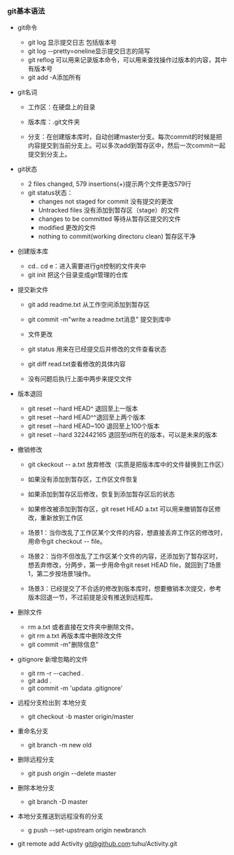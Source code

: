 ### git基本语法
- git命令
    - git log 显示提交日志 包括版本号
    - git log --pretty=oneline显示提交日志的简写
    - git reflog 可以用来记录版本命令，可以用来查找操作过版本的内容，其中有版本号
    - git add -A添加所有
- git名词

    - 工作区：在硬盘上的目录

    - 版本库：.git文件夹

    - 分支：在创建版本库时，自动创建master分支。每次commit的时候是把内容提交到当前分支上。可以多次add到暂存区中，然后一次commit一起提交到分支上。
- git状态
    - 2 files changed, 579 insertions(+)提示两个文件更改579行
    - git status状态：
        - changes not staged for commit 没有提交的更改
        - Untracked files 没有添加到暂存区（stage）的文件
        - changes to be committed 等待从暂存区提交的文件
        - modified 更改的文件
        - nothing to commit(working directoru clean) 暂存区干净

- 创建版本库
    - cd.. cd e：进入需要进行git控制的文件夹中
    - git init 把这个目录变成git管理的仓库

- 提交新文件
    - git add readme.txt 从工作空间添加到暂存区
    - git commit -m"write a readme.txt消息" 提交到库中

    - 文件更改
    - git status 用来在已经提交后并修改的文件查看状态
    - git diff read.txt查看修改的具体内容

    - 没有问题后执行上面中两步来提交文件

- 版本退回
    - git reset --hard HEAD^ 退回至上一版本
    - git reset --hard HEAD^^退回至上两个版本
    - git reset --hard HEAD~100 退回至上100个版本
    - git reset --hard 322442165 退回至id所在的版本，可以是未来的版本

- 撤销修改
    - git ckeckout -- a.txt 放弃修改（实质是把版本库中的文件替换到工作区）

    - 如果没有添加到暂存区，工作区文件恢复

    - 如果添加到暂存区后修改，恢复到添加暂存区后的状态

    - 如果修改被添加到暂存区，git reset HEAD a.txt 可以用来撤销暂存区修改，重新放到工作区

    - 场景1：当你改乱了工作区某个文件的内容，想直接丢弃工作区的修改时，用命令git checkout -- file。

    - 场景2：当你不但改乱了工作区某个文件的内容，还添加到了暂存区时，想丢弃修改，分两步，第一步用命令git reset HEAD file，就回到了场景1，第二步按场景1操作。

    - 场景3：已经提交了不合适的修改到版本库时，想要撤销本次提交，参考版本回退一节，不过前提是没有推送到远程库。

- 删除文件
    - rm a.txt 或者直接在文件夹中删除文件。
    - git rm a.txt 再版本库中删除改文件
    - git commit -m"删除信息"
- gitignore 新增忽略的文件
   - git rm -r --cached .
   - git add .
   - git commit -m 'updata .gitignore'
- 远程分支检出到 本地分支
  - git checkout -b master origin/master 
- 重命名分支
  - git branch -m new old
- 删除远程分支
  - git push origin --delete master
- 删除本地分支
  - git branch -D master
- 本地分支推送到远程没有的分支
  - g push --set-upstream origin newbranch 
-  git remote add Activity git@github.com:tuhu/Activity.git
